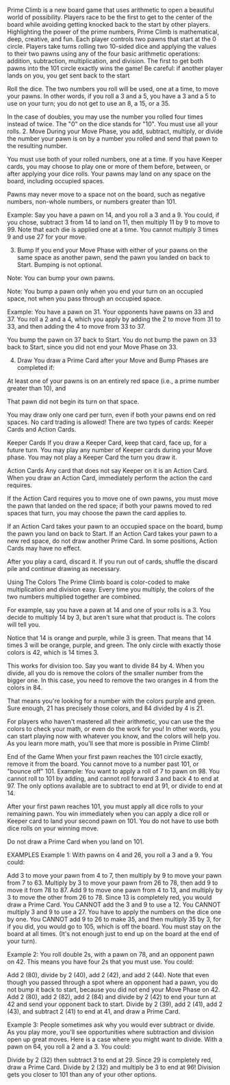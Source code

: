 Prime Climb is a new board game that uses arithmetic to open a beautiful world of possibility. Players race to be the first to get to the center of the board while avoiding getting knocked back to the start by other players. Highlighting the power of the prime numbers, Prime Climb is mathematical, deep, creative, and fun.
Each player controls two pawns that start at the 0 circle. Players take turns rolling two 10-sided dice and applying the values to their two pawns using any of the four basic arithmetic operations: addition, subtraction, multiplication, and division. The first to get both pawns into the 101 circle exactly wins the game! Be careful: if another player lands on you, you get sent back to the start

Roll the dice. The two numbers you roll will be used, one at a time, to move your pawns. In other words, if you roll a 3 and a 5, you have a 3 and a 5 to use on your turn; you do not get to use an 8, a 15, or a 35.

In the case of doubles, you may use the number you rolled four times instead of twice. The "0" on the dice stands for "10". You must use all your rolls.
2. Move
During your Move Phase, you add, subtract, multiply, or divide the number your pawn is on by a number you rolled and send that pawn to the resulting number.

You must use both of your rolled numbers, one at a time. If you have Keeper cards, you may choose to play one or more of them before, between, or after applying your dice rolls. Your pawns may land on any space on the board, including occupied spaces.

Pawns may never move to a space not on the board, such as negative numbers, non-whole numbers, or numbers greater than 101.

Example: Say you have a pawn on 14, and you roll a 3 and a 9. You could, if you chose, subtract 3 from 14 to land on 11, then multiply 11 by 9 to move to 99. Note that each die is applied one at a time. You cannot multiply 3 times 9 and use 27 for your move.

3. Bump
If you end your Move Phase with either of your pawns on the same space as another pawn, send the pawn you landed on back to Start. Bumping is not optional.

Note: You can bump your own pawns.

Note: You bump a pawn only when you end your turn on an occupied space, not when you pass through an occupied space.

Example: You have a pawn on 31. Your opponents have pawns on 33 and 37. You roll a 2 and a 4, which you apply by adding the 2 to move from 31 to 33, and then adding the 4 to move from 33 to 37.

You bump the pawn on 37 back to Start. You do not bump the pawn on 33 back to Start, since you did not end your Move Phase on 33.


4. Draw
You draw a Prime Card after your Move and Bump Phases are completed if:

At least one of your pawns is on an entirely red space (i.e., a prime number greater than 10), and

That pawn did not begin its turn on that space.

You may draw only one card per turn, even if both your pawns end on red spaces. No card trading is allowed! There are two types of cards: Keeper Cards and Action Cards.

Keeper Cards
If you draw a Keeper Card, keep that card, face up, for a future turn. You may play any number of Keeper cards during your Move phase. You may not play a Keeper Card the turn you draw it.



Action Cards
Any card that does not say Keeper on it is an Action Card. When you draw an Action Card, immediately perform the action the card requires.

If the Action Card requires you to move one of own pawns, you must move the pawn that landed on the red space; if both your pawns moved to red spaces that turn, you may choose the pawn the card applies to.

If an Action Card takes your pawn to an occupied space on the board, bump the pawn you land on back to Start. If an Action Card takes your pawn to a new red space, do not draw another Prime Card. In some positions, Action Cards may have no effect.



After you play a card, discard it. If you run out of cards, shuffle the discard pile and continue drawing as necessary.


Using The Colors
The Prime Climb board is color-coded to make multiplication and division easy. Every time you multiply, the colors of the two numbers multiplied together are combined.

For example, say you have a pawn at 14 and one of your rolls is a 3. You decide to multiply 14 by 3, but aren't sure what that product is. The colors will tell you.

Notice that 14 is orange and purple, while 3 is green. That means that 14 times 3 will be orange, purple, and green. The only circle with exactly those colors is 42, which is 14 times 3.

This works for division too. Say you want to divide 84 by 4. When you divide, all you do is remove the colors of the smaller number from the bigger one. In this case, you need to remove the two oranges in 4 from the colors in 84.

That means you're looking for a number with the colors purple and green. Sure enough, 21 has precisely those colors, and 84 divided by 4 is 21.

For players who haven't mastered all their arithmetic, you can use the the colors to check your math, or even do the work for you! In other words, you can start playing now with whatever you know, and the colors will help you. As you learn more math, you'll see that more is possible in Prime Climb!


End of the Game
When your first pawn reaches the 101 circle exactly, remove it from the board. You cannot move to a number past 101, or "bounce off" 101.
Example: You want to apply a roll of 7 to pawn on 98. You cannot roll to 101 by adding, and cannot roll forward 3 and back 4 to end at 97. The only options available are to subtract to end at 91, or divide to end at 14.

After your first pawn reaches 101, you must apply all dice rolls to your remaining pawn. You win immediately when you can apply a dice roll or Keeper card to land your second pawn on 101. You do not have to use both dice rolls on your winning move.

Do not draw a Prime Card when you land on 101.

EXAMPLES
Example 1: With pawns on 4 and 26, you roll a 3 and a 9. You could:

Add 3 to move your pawn from 4 to 7, then multiply by 9 to move your pawn from 7 to 63.
Multiply by 3 to move your pawn from 26 to 78, then add 9 to move it from 78 to 87.
Add 9 to move one pawn from 4 to 13, and multiply by 3 to move the other from 26 to 78. Since 13 is completely red, you would draw a Prime Card.
You CANNOT add the 3 and 9 to use a 12. You CANNOT multiply 3 and 9 to use a 27. You have to apply the numbers on the dice one by one.
You CANNOT add 9 to 26 to make 35, and then multiply 35 by 3, for if you did, you would go to 105, which is off the board. You must stay on the board at all times. (It's not enough just to end up on the board at the end of your turn).

Example 2: You roll double 2s, with a pawn on 78, and an opponent pawn on 42. This means you have four 2s that you must use. You could:

Add 2 (80), divide by 2 (40), add 2 (42), and add 2 (44). Note that even though you passed through a spot where an opponent had a pawn, you do not bump it back to start, because you did not end your Move Phase on 42.
Add 2 (80), add 2 (82), add 2 (84) and divide by 2 (42) to end your turn at 42 and send your opponent back to start.
Divide by 2 (39), add 2 (41), add 2 (43), and subtract 2 (41) to end at 41, and draw a Prime Card.

Example 3: People sometimes ask why you would ever subtract or divide. As you play more, you'll see opportunities where subtraction and division open up great moves. Here is a case where you might want to divide. With a pawn on 64, you roll a 2 and a 3. You could:

Divide by 2 (32) then subtract 3 to end at 29. Since 29 is completely red, draw a Prime Card.
Divide by 2 (32) and multiply be 3 to end at 96! Division gets you closer to 101 than any of your other options.
